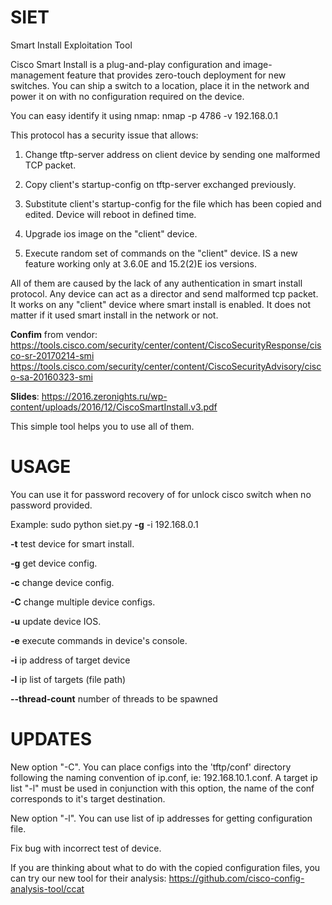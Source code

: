 # SIET

Smart Install Exploitation Tool

Cisco Smart Install is a plug-and-play configuration and image-management feature that provides zero-touch deployment for new switches. You can ship a switch to a location, place it in the network and power it on with no configuration required on the device.

You can easy identify it using nmap: 
nmap -p 4786 -v 192.168.0.1

This protocol has a security issue that allows:

1. Change tftp-server address on client device by sending one malformed TCP packet.

2. Copy client's startup-config on tftp-server exchanged previously.

3. Substitute client's startup-config for the file which has been copied and edited. Device will reboot in defined time.

4. Upgrade ios image on the "client" device.

5. Execute random set of commands on the "client" device. IS a new feature working only at 3.6.0E and 15.2(2)E ios versions. 


All of them are caused by the lack of any authentication in smart install protocol. Any device can act as a director and send malformed tcp packet. It works on any "client" device where smart install is enabled. It does not matter if it used smart install in the network or not.

**Confim** from vendor: https://tools.cisco.com/security/center/content/CiscoSecurityResponse/cisco-sr-20170214-smi
                        https://tools.cisco.com/security/center/content/CiscoSecurityAdvisory/cisco-sa-20160323-smi

**Slides**: https://2016.zeronights.ru/wp-content/uploads/2016/12/CiscoSmartInstall.v3.pdf

This simple tool helps you to use all of them.


# USAGE

You can use it for password recovery of for unlock cisco switch when no password provided.

Example: sudo python siet.py **-g** -i 192.168.0.1

  **-t**  test device for smart install.
  
  **-g**  get device config.
  
  **-c**  change device config.
  
  **-C**  change multiple device configs.

  **-u**  update device IOS.
  
  **-e**  execute commands in device's console.

  **-i** ip address of target device

  **-l** ip list of targets (file path)
  
  **--thread-count** number of threads to be spawned


# UPDATES

New option "-C". You can place configs into the 'tftp/conf' directory following the 
naming convention of ip.conf, ie: 192.168.10.1.conf. A target ip list "-l" must be used
in conjunction with this option, the name of the conf corresponds to it's target destination.

New option "-l". You can use list of ip addresses for getting configuration file.

Fix bug with incorrect test of device.

If you are thinking about what to do with the copied configuration files, you can try our new tool for their analysis: https://github.com/cisco-config-analysis-tool/ccat


